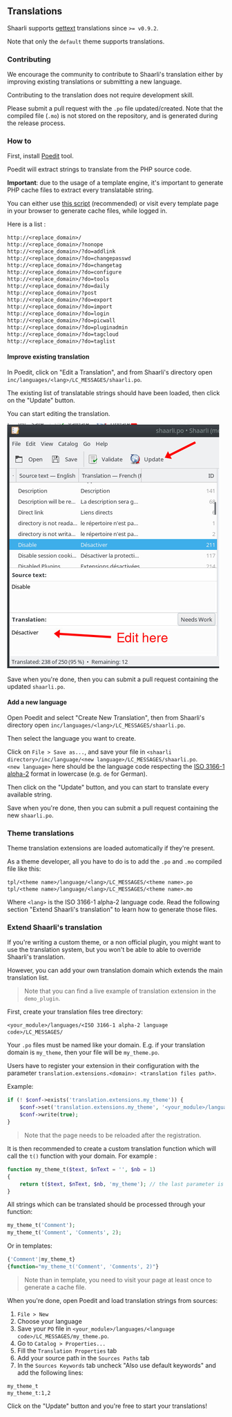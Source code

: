 ## Translations

Shaarli supports [gettext](https://www.gnu.org/software/gettext/manual/gettext.html) translations
since `>= v0.9.2`.

Note that only the `default` theme supports translations.

### Contributing

We encourage the community to contribute to Shaarli's translation either by improving existing 
translations or submitting a new language. 

Contributing to the translation does not require development skill.

Please submit a pull request with the `.po` file updated/created. Note that the compiled file (`.mo`)
is not stored on the repository, and is generated during the release process.

### How to

First, install [Poedit](https://poedit.net/) tool.

Poedit will extract strings to translate from the PHP source code.

**Important**: due to the usage of a template engine, it's important to generate PHP cache files to extract 
every translatable string. 

You can either use [this script](https://gist.github.com/ArthurHoaro/5d0323f758ab2401ef444a53f54e9a07)  (recommended)
or visit every template page in your browser to generate cache files, while logged in.

Here is a list :

```
http://<replace_domain>/
http://<replace_domain>/?nonope
http://<replace_domain>/?do=addlink
http://<replace_domain>/?do=changepasswd
http://<replace_domain>/?do=changetag
http://<replace_domain>/?do=configure
http://<replace_domain>/?do=tools
http://<replace_domain>/?do=daily
http://<replace_domain>/?post
http://<replace_domain>/?do=export
http://<replace_domain>/?do=import
http://<replace_domain>/?do=login
http://<replace_domain>/?do=picwall
http://<replace_domain>/?do=pluginadmin
http://<replace_domain>/?do=tagcloud
http://<replace_domain>/?do=taglist
```

#### Improve existing translation

In Poedit, click on "Edit a Translation", and from Shaarli's directory open 
`inc/languages/<lang>/LC_MESSAGES/shaarli.po`. 

The existing list of translatable strings should have been loaded, then click on the "Update" button.

You can start editing the translation.

![poedit-screenshot](images/poedit-1.jpg)

Save when you're done, then you can submit a pull request containing the updated `shaarli.po`.

#### Add a new language

Open Poedit and select "Create New Translation", then from Shaarli's directory open 
`inc/languages/<lang>/LC_MESSAGES/shaarli.po`.

Then select the language you want to create. 

Click on `File > Save as...`, and save your file in `<shaarli directory>/inc/language/<new language>/LC_MESSAGES/shaarli.po`.  
`<new language>` here should be the language code respecting the [ISO 3166-1 alpha-2](https://en.wikipedia.org/wiki/ISO_3166-2) 
format in lowercase (e.g. `de` for German).

Then click on the "Update" button, and you can start to translate every available string.

Save when you're done, then you can submit a pull request containing the new `shaarli.po`.

### Theme translations 

Theme translation extensions are loaded automatically if they're present.

As a theme developer, all you have to do is to add the `.po` and `.mo` compiled file like this:

    tpl/<theme name>/language/<lang>/LC_MESSAGES/<theme name>.po
    tpl/<theme name>/language/<lang>/LC_MESSAGES/<theme name>.mo

Where `<lang>` is the ISO 3166-1 alpha-2 language code. 
Read the following section "Extend Shaarli's translation" to learn how to generate those files.

### Extend Shaarli's translation

If you're writing a custom theme, or a non official plugin, you might want to use the translation system,
but you won't be able to able to override Shaarli's translation.

However, you can add your own translation domain which extends the main translation list.

> Note that you can find a live example of translation extension in the `demo_plugin`.

First, create your translation files tree directory:

```
<your_module>/languages/<ISO 3166-1 alpha-2 language code>/LC_MESSAGES/
```

Your `.po` files must be named like your domain. E.g. if your translation domain is `my_theme`, then your file will be
`my_theme.po`.

Users have to register your extension in their configuration with the parameter 
`translation.extensions.<domain>: <translation files path>`.

Example:

```php
if (! $conf->exists('translation.extensions.my_theme')) {
    $conf->set('translation.extensions.my_theme', '<your_module>/languages/');
    $conf->write(true);
}
```

> Note that the page needs to be reloaded after the registration.

It is then recommended to create a custom translation function which will call the `t()` function with your domain.
For example :

```php
function my_theme_t($text, $nText = '', $nb = 1)
{
    return t($text, $nText, $nb, 'my_theme'); // the last parameter is your translation domain.
}
```

All strings which can be translated should be processed through your function:

```php
my_theme_t('Comment');
my_theme_t('Comment', 'Comments', 2);
```

Or in templates:

```php
{'Comment'|my_theme_t}
{function="my_theme_t('Comment', 'Comments', 2)"}
```

> Note than in template, you need to visit your page at least once to generate a cache file.

When you're done, open Poedit and load translation strings from sources:

  1. `File > New`
  2. Choose your language
  3. Save your `PO` file in `<your_module>/languages/<language code>/LC_MESSAGES/my_theme.po`.
  4. Go to `Catalog > Properties...` 
  5. Fill the `Translation Properties` tab
  6. Add your source path in the `Sources Paths` tab
  7. In the `Sources Keywords` tab uncheck "Also use default keywords" and add the following lines:
  
```
my_theme_t
my_theme_t:1,2
```

Click on the "Update" button and you're free to start your translations!
